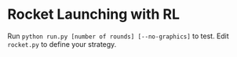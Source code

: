 # Rocket Launching with RL
Run `python run.py [number of rounds] [--no-graphics]` to test. Edit `rocket.py` to define your strategy.